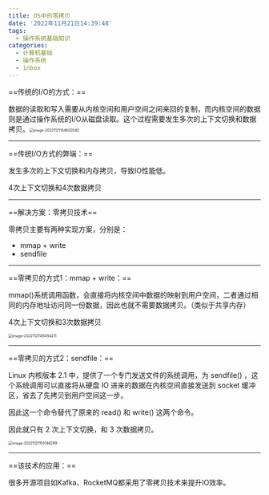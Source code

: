 ```yaml
---
title: OS中的零拷贝
date: '2022年11月21日14:39:48'
tags:
  - 操作系统基础知识
categories:
  - 计算机基础
  - 操作系统
  - inbox
---
```


==传统的I/O的方式：==

数据的读取和写入需要从内核空间和用户空间之间来回的复制，而内核空间的数据则是通过操作系统的I/O从磁盘读取。这个过程需要发生多次的上下文切换和数据拷贝。<img src="https://cdn.jsdelivr.net/gh/Alec-97/alec-s-images-cloud/img/202211211449759.png" alt="image-20221121144602045" style="zoom:50%;" /> 

---

==传统I/O方式的弊端：==

发生多次的上下文切换和内存拷贝，导致IO性能低。

4次上下文切换和4次数据拷贝

---

==解决方案：零拷贝技术==

零拷贝主要有两种实现方案，分别是：

-   mmap + write
-   sendfile

---

==零拷贝的方式1：mmap + write：==

mmap()系统调用函数，会直接将内核空间中数据的映射到用户空间，二者通过相同的内存地址访问同一份数据，因此也就不需要数据拷贝。（类似于共享内存）

4次上下文切换和3次数据拷贝

<img src="https://cdn.jsdelivr.net/gh/Alec-97/alec-s-images-cloud/img/202211211455511.png" alt="image-20221121145454211" style="zoom:50%;" /> 

---

==零拷贝的方式2：sendfile：==

Linux 内核版本 2.1 中，提供了一个专门发送文件的系统调用，为 sendfile() ，这个系统调用可以直接将从硬盘 IO 进来的数据在内核空间直接发送到 socket 缓冲区，省去了先拷贝到用户空间这一步。

因此这一个命令替代了原来的 read() 和 write() 这两个命令。

因此就只有 2 次上下⽂切换，和 3 次数据拷⻉。

<img src="https://cdn.jsdelivr.net/gh/Alec-97/alec-s-images-cloud/img/202211211502097.png" alt="image-20221121150146299" style="zoom:50%;" /> 

---

==该技术的应用：==

很多开源项目如Kafka、RocketMQ都采用了零拷贝技术来提升IO效率。



